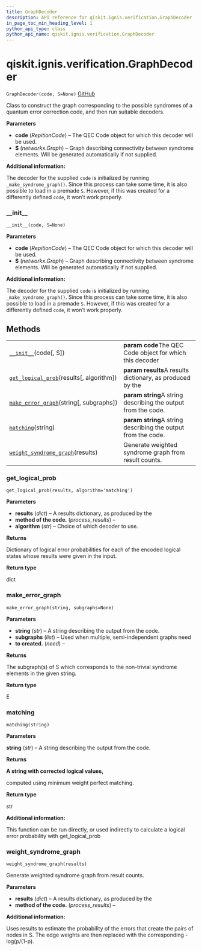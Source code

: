 ```yaml
---
title: GraphDecoder
description: API reference for qiskit.ignis.verification.GraphDecoder
in_page_toc_min_heading_level: 1
python_api_type: class
python_api_name: qiskit.ignis.verification.GraphDecoder
---
```


<span id="qiskit-ignis-verification-graphdecoder" />

# qiskit.ignis.verification.GraphDecoder

<span id="qiskit.ignis.verification.GraphDecoder" />

`GraphDecoder(code, S=None)` [GitHub](https://github.com/qiskit-community/qiskit-ignis/tree/stable/0.5/qiskit/ignis/verification/topological_codes/fitters.py "view source code")

Class to construct the graph corresponding to the possible syndromes of a quantum error correction code, and then run suitable decoders.

**Parameters**

*   **code** (*RepitionCode*) – The QEC Code object for which this decoder will be used.
*   **S** (*networkx.Graph*) – Graph describing connectivity between syndrome elements. Will be generated automatically if not supplied.

**Additional information:**

The decoder for the supplied `code` is initialized by running `_make_syndrome_graph()`. Since this process can take some time, it is also possible to load in a premade `S`. However, if this was created for a differently defined `code`, it won’t work properly.

### \_\_init\_\_

<span id="qiskit.ignis.verification.GraphDecoder.__init__" />

`__init__(code, S=None)`

**Parameters**

*   **code** (*RepitionCode*) – The QEC Code object for which this decoder will be used.
*   **S** (*networkx.Graph*) – Graph describing connectivity between syndrome elements. Will be generated automatically if not supplied.

**Additional information:**

The decoder for the supplied `code` is initialized by running `_make_syndrome_graph()`. Since this process can take some time, it is also possible to load in a premade `S`. However, if this was created for a differently defined `code`, it won’t work properly.

## Methods

|                                                                                                                                                                  |                                                               |
| ---------------------------------------------------------------------------------------------------------------------------------------------------------------- | ------------------------------------------------------------- |
| [`__init__`](#qiskit.ignis.verification.GraphDecoder.__init__ "qiskit.ignis.verification.GraphDecoder.__init__")(code\[, S])                                     | **param code**The QEC Code object for which this decoder      |
| [`get_logical_prob`](#qiskit.ignis.verification.GraphDecoder.get_logical_prob "qiskit.ignis.verification.GraphDecoder.get_logical_prob")(results\[, algorithm])  | **param results**A results dictionary, as produced by the     |
| [`make_error_graph`](#qiskit.ignis.verification.GraphDecoder.make_error_graph "qiskit.ignis.verification.GraphDecoder.make_error_graph")(string\[, subgraphs])   | **param string**A string describing the output from the code. |
| [`matching`](#qiskit.ignis.verification.GraphDecoder.matching "qiskit.ignis.verification.GraphDecoder.matching")(string)                                         | **param string**A string describing the output from the code. |
| [`weight_syndrome_graph`](#qiskit.ignis.verification.GraphDecoder.weight_syndrome_graph "qiskit.ignis.verification.GraphDecoder.weight_syndrome_graph")(results) | Generate weighted syndrome graph from result counts.          |

### get\_logical\_prob

<span id="qiskit.ignis.verification.GraphDecoder.get_logical_prob" />

`get_logical_prob(results, algorithm='matching')`

**Parameters**

*   **results** (*dict*) – A results dictionary, as produced by the
*   **method of the code.** (*process\_results*) –
*   **algorithm** (*str*) – Choice of which decoder to use.

**Returns**

Dictionary of logical error probabilities for each of the encoded logical states whose results were given in the input.

**Return type**

dict

### make\_error\_graph

<span id="qiskit.ignis.verification.GraphDecoder.make_error_graph" />

`make_error_graph(string, subgraphs=None)`

**Parameters**

*   **string** (*str*) – A string describing the output from the code.
*   **subgraphs** (*list*) – Used when multiple, semi-independent graphs need
*   **to created.** (*need*) –

**Returns**

The subgraph(s) of S which corresponds to the non-trivial syndrome elements in the given string.

**Return type**

E

### matching

<span id="qiskit.ignis.verification.GraphDecoder.matching" />

`matching(string)`

**Parameters**

**string** (*str*) – A string describing the output from the code.

**Returns**

**A string with corrected logical values,**

computed using minimum weight perfect matching.

**Return type**

str

**Additional information:**

This function can be run directly, or used indirectly to calculate a logical error probability with get\_logical\_prob

### weight\_syndrome\_graph

<span id="qiskit.ignis.verification.GraphDecoder.weight_syndrome_graph" />

`weight_syndrome_graph(results)`

Generate weighted syndrome graph from result counts.

**Parameters**

*   **results** (*dict*) – A results dictionary, as produced by the
*   **method of the code.** (*process\_results*) –

**Additional information:**

Uses results to estimate the probability of the errors that create the pairs of nodes in S. The edge weights are then replaced with the corresponding -log(p/(1-p).

